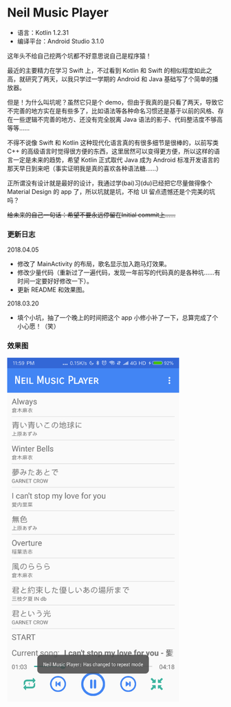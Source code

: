 # Neil Music Player

* 语言：Kotlin 1.2.31
* 编译平台：Android Studio 3.1.0

这年头不给自己挖两个坑都不好意思说自己是程序猿！

最近的主要精力在学习 Swift 上，不过看到 Kotlin 和 Swift 的相似程度如此之高，就研究了两天，以我只学过一学期的 Android 和 Java 基础写了个简单的播放器。

但是！为什么叫坑呢？虽然它只是个 demo，但由于我真的是只看了两天，导致它不完善的地方实在是有些多了，比如语法等各种命名习惯还是基于以前的风格、存在一些逻辑不完善的地方、还没有完全脱离 Java 语法的影子、代码整洁度不够高等等……

不得不说像 Swift 和 Kotlin 这种现代化语言真的有很多细节是很棒的，以前写类 C++ 的高级语言时觉得很方便的东西，这里居然可以变得更方便，所以这样的语言一定是未来的趋势，希望 Kotlin 正式取代 Java 成为 Android 标准开发语言的那天早日到来吧（事实证明我是真的喜欢各种语法糖……）

正所谓没有设计就是最好的设计，我通过学(bai)习(du)已经把它尽量做得像个 Material Design 的 app 了，所以坑就是坑，不给 UI 留点遗憾还是个完美的坑吗？

~~给未来的自己一句话：希望不要永远停留在Initial commit上……~~

### 更新日志
2018.04.05

- 修改了 MainActivity 的布局，歌名显示加入跑马灯效果。
- 修改少量代码（重新过了一遍代码，发现一年前写的代码真的是各种坑……有时间一定要好好修改一下）。
- 更新 README 和效果图。

2018.03.20  

- 填个小坑，抽了一个晚上的时间把这个 app 小修小补了一下，总算完成了个小心愿！（笑）

### 效果图
<img src="https://raw.githubusercontent.com/Neil-Steven/MusicPlayer/master/Screenshots/Screenshot_2018-04-04-23-59-59-702.png" width="400" height="800" />